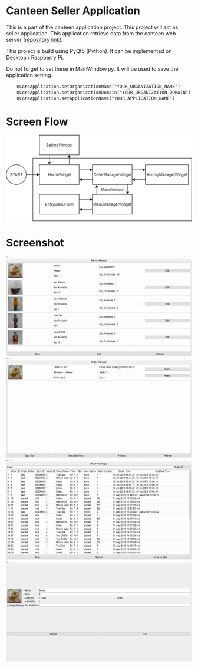 # Canteen Seller Application

This is a part of the canteen application project. This project will act as seller application. This application retrieve data from the canteen web server ([repository link!](https://github.com/shalahuddinn/CanteenWebServer).

This project is build using PyQt5 (Python). It can be implemented on Desktop / Raspberry Pi.

Do not forget to set these in MainWindow.py. It will be used to save the application setting.

        QCoreApplication.setOrganizationName("YOUR_ORGANIZATION_NAME")
        QCoreApplication.setOrganizationDomain("YOUR_ORGANIZATION_DOMAIN")
        QCoreApplication.setApplicationName("YOUR_APPLICATION_NAME")

# Screen Flow

![screen Flow](/images/screenFlow.png)

# Screenshot
![MenuManager](/images/MenuManager.jpg)
![screen Flow](/images/OrderManager.jpg)
![screen Flow](/images/HistoryManager.jpg)
![screen Flow](/images/EditMenu.jpg)

